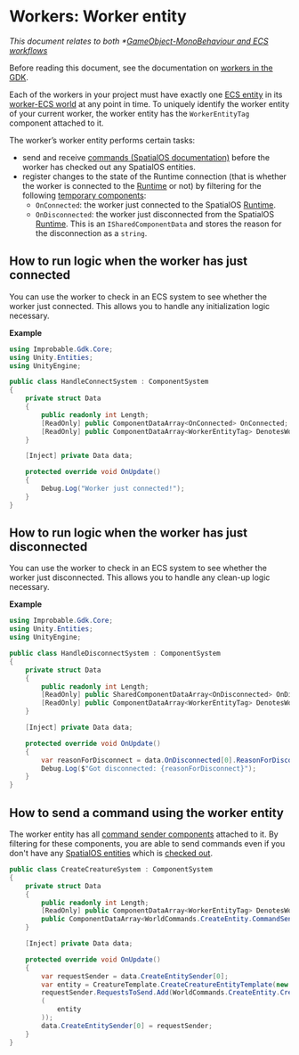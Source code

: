 [//]: # (Doc of docs reference 15.2a)

# Workers: Worker entity
_This document relates to both *[GameObject-MonoBehaviour and  ECS workflows]({{urlRoot}}/content/intro-workflows-spos-entities.md)_


Before reading this document, see the documentation on [workers in the GDK]({{urlRoot}}/content/workers/workers-in-the-gdk.md).

Each of the workers in your project must have exactly one [ECS entity]({{urlRoot}}/content/glossary.md#unity-ecs-entity) in its [worker-ECS world]({{urlRoot}}/content/workers/workers-in-the-gdk.md#workers-and-ecs-worlds) at any point in time. To uniquely identify the worker entity of your current worker, the worker entity has the `WorkerEntityTag` component attached to it.

The worker’s worker entity performs certain tasks:

  * send and receive [commands (SpatialOS documentation)](https://docs.improbable.io/reference/latest/shared/glossary#command) before the worker has checked out any SpatialOS entities.
  * register changes to the state of the Runtime connection (that is whether the worker is connected to the [Runtime]({{urlRoot}}/content/glossary.md#spatialos-runtime) or not) by filtering for the following [temporary components]({{urlRoot}}/content/ecs/temporary-components.md):
     * `OnConnected`: the worker just connected to the SpatialOS [Runtime]({{urlRoot}}/content/glossary.md#spatialos-runtime).
     * `OnDisconnected`: the worker just disconnected from the SpatialOS [Runtime]({{urlRoot}}/content/glossary.md#spatialos-runtime). This is an `ISharedComponentData` and stores the reason for the disconnection as a `string`.




## How to run logic when the worker has just connected

You can use the worker to check in an ECS system to see whether the worker just
connected. This allows you to handle any initialization logic necessary.

**Example**

```csharp
using Improbable.Gdk.Core;
using Unity.Entities;
using UnityEngine;

public class HandleConnectSystem : ComponentSystem
{
    private struct Data
    {
        public readonly int Length;
        [ReadOnly] public ComponentDataArray<OnConnected> OnConnected;
        [ReadOnly] public ComponentDataArray<WorkerEntityTag> DenotesWorkerEntity;
    }

    [Inject] private Data data;

    protected override void OnUpdate()
    {
        Debug.Log("Worker just connected!");
    }
}
```

## How to run logic when the worker has just disconnected
You can use the worker to check in an ECS system to see whether the worker just disconnected. This allows you to handle any clean-up logic necessary.

**Example**

```csharp
using Improbable.Gdk.Core;
using Unity.Entities;
using UnityEngine;

public class HandleDisconnectSystem : ComponentSystem
{
    private struct Data
    {
        public readonly int Length;
        [ReadOnly] public SharedComponentDataArray<OnDisconnected> OnDisconnected;
        [ReadOnly] public ComponentDataArray<WorkerEntityTag> DenotesWorkerEntity;
    }

    [Inject] private Data data;

    protected override void OnUpdate()
    {
        var reasonForDisconnect = data.OnDisconnected[0].ReasonForDisconnect;
        Debug.Log($"Got disconnected: {reasonForDisconnect}");
    }
}
```

## How to send a command using the worker entity
The worker entity has all [command sender components]({{urlRoot}}/content/ecs/commands.md) attached to it.
By filtering for these components, you are able to send commands even if you don't have any [SpatialOS entities]({{urlRoot}}/content/glossary.md#spatialos-entity) which is [checked out]({{urlRoot}}/content/glossary.md#checking-out).

```csharp
public class CreateCreatureSystem : ComponentSystem
{
    private struct Data
    {
        public readonly int Length;
        [ReadOnly] public ComponentDataArray<WorkerEntityTag> DenotesWorkerEntity;
        public ComponentDataArray<WorldCommands.CreateEntity.CommandSender> CreateEntitySender;
    }

    [Inject] private Data data;

    protected override void OnUpdate()
    {
        var requestSender = data.CreateEntitySender[0];
        var entity = CreatureTemplate.CreateCreatureEntityTemplate(new Coordinates(0, 0, 0));
        requestSender.RequestsToSend.Add(WorldCommands.CreateEntity.CreateRequest
        (
            entity
        ));
        data.CreateEntitySender[0] = requestSender;
    }
}
```
